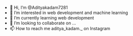 - 👋 Hi, I’m @Adityakadam7281
- 👀 I’m interested in web development and machine learning
- 🌱 I’m currently learning web development
- 💞️ I’m looking to collaborate on ...
- 📫 How to reach me aditya_kadam._ on Instagram

<!---
Adityakadam7281/Adityakadam7281 is a ✨ special ✨ repository because its `README.md` (this file) appears on your GitHub profile.
You can click the Preview link to take a look at your changes.
--->

